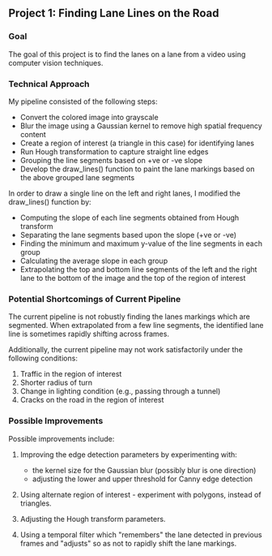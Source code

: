 ## **Project 1: Finding Lane Lines on the Road** 

### Goal

The goal of this project is to find the lanes on a lane from a video using computer vision techniques.

### Technical Approach

My pipeline consisted of the following steps: 
- Convert the colored image into grayscale 
- Blur the image using a Gaussian kernel to remove high spatial frequency content 
- Create a region of interest (a triangle in this case) for identifying lanes 
- Run Hough transformation to capture straight line edges 
- Grouping the line segments based on +ve or -ve slope 
- Develop the draw_lines() function to paint the lane markings based on the above grouped lane segments 

In order to draw a single line on the left and right lanes, I modified the draw_lines() function by: 
- Computing the slope of each line segments obtained from Hough transform 
- Separating the lane segments based upon the slope (+ve or -ve) 
- Finding the minimum and maximum y-value of the line segments in each group 
- Calculating the average slope in each group 
- Extrapolating the top and bottom line segments of the left and the right lane to the bottom of the image and the top of the region of interest 


### Potential Shortcomings of Current Pipeline 

The current pipeline is not robustly finding the lanes markings which are segmented. When extrapolated from a few line  segments, the identified lane line is sometimes rapidly shifting across frames. 

Additionally, the current pipeline may not work satisfactorily under the following conditions: 

1. Traffic in the region of interest 
2. Shorter radius of turn 
3. Change in lighting condition (e.g., passing through a tunnel) 
4. Cracks on the road in the region of interest 


### Possible Improvements

Possible improvements include: 

1. Improving the edge detection parameters by experimenting with: 
   - the kernel size for the Gaussian blur (possibly blur is one direction) 
   - adjusting the lower and upper threshold for Canny edge detection 
   
2. Using alternate region of interest - experiment with polygons, instead of triangles. 

3. Adjusting the Hough transform parameters.

3. Using a temporal filter which "remembers" the lane detected in previous frames and "adjusts" so as not to rapidly shift the lane markings. 



